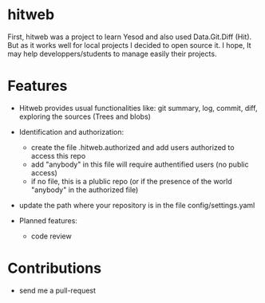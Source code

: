 hitweb
======

  First, hitweb was a project to learn Yesod and also used Data.Git.Diff (Hit).
  But as it works well for local projects I decided to open source it. I hope, It may help
  developpers/students to manage easily their projects.

Features
========

  * Hitweb provides usual functionalities like: git summary, log, commit, diff, exploring the sources (Trees and blobs)
  * Identification and authorization:
    * create the file .hitweb.authorized and add users authorized to access this repo
    * add "anybody" in this file will require authentified users (no public access)
    * if no file, this is a plublic repo (or if the presence of the world "anybody" in the authorized file)
  * update the path where your repository is in the file config/settings.yaml

  * Planned features:
    * code review

Contributions
=============

  * send me a pull-request
